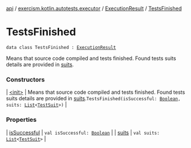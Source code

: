 [api](../../../index.md) / [exercism.kotlin.autotests.executor](../../index.md) / [ExecutionResult](../index.md) / [TestsFinished](./index.md)

# TestsFinished

`data class TestsFinished : `[`ExecutionResult`](../index.md)

Means that source code compiled and tests finished.
Found tests suits details are provided in [suits](suits.md).

### Constructors

| [&lt;init&gt;](-init-.md) | Means that source code compiled and tests finished. Found tests suits details are provided in [suits](suits.md).`TestsFinished(isSuccessful: `[`Boolean`](https://kotlinlang.org/api/latest/jvm/stdlib/kotlin/-boolean/index.html)`, suits: `[`List`](https://kotlinlang.org/api/latest/jvm/stdlib/kotlin.collections/-list/index.html)`<`[`TestSuit`](../../../utils.junit/-test-suit/index.md)`>)` |

### Properties

| [isSuccessful](is-successful.md) | `val isSuccessful: `[`Boolean`](https://kotlinlang.org/api/latest/jvm/stdlib/kotlin/-boolean/index.html) |
| [suits](suits.md) | `val suits: `[`List`](https://kotlinlang.org/api/latest/jvm/stdlib/kotlin.collections/-list/index.html)`<`[`TestSuit`](../../../utils.junit/-test-suit/index.md)`>` |


